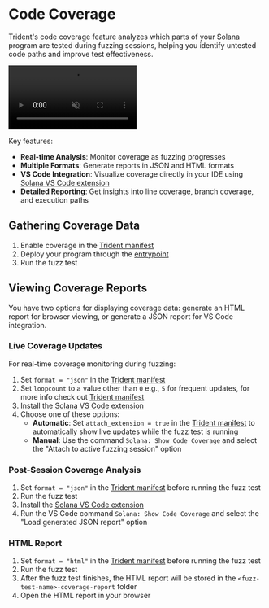 # Code Coverage

Trident's code coverage feature analyzes which parts of your Solana program are tested during fuzzing sessions, helping you identify untested code paths and improve test effectiveness.

<video id="dashboard-video" width="50%" controls autoplay muted loop>
  <source src="../../images/codecoverage.mp4" type="video/mp4">
  Your browser does not support the video tag.
</video>

Key features:

- **Real-time Analysis**: Monitor coverage as fuzzing progresses
- **Multiple Formats**: Generate reports in JSON and HTML formats
- **VS Code Integration**: Visualize coverage directly in your IDE using [Solana VS Code extension](https://marketplace.visualstudio.com/items?itemName=AckeeBlockchain.solana)
- **Detailed Reporting**: Get insights into line coverage, branch coverage, and execution paths

## Gathering Coverage Data

1. Enable coverage in the [Trident manifest](../../trident-manifest/index.md#fuzzing-coverage)
2. Deploy your program through the [entrypoint](../../trident-manifest/index.md#entrypoint-deployment)
3. Run the fuzz test

## Viewing Coverage Reports

You have two options for displaying coverage data: generate an HTML report for browser viewing, or generate a JSON report for VS Code integration.

### Live Coverage Updates

For real-time coverage monitoring during fuzzing:

1. Set `format = "json"` in the [Trident manifest](../../trident-manifest/index.md#fuzzing-coverage)
2. Set `loopcount` to a value other than `0` e.g., `5` for frequent updates, for more info check out [Trident manifest](../../trident-manifest/index.md#entrypoint-deployment)
3. Install the [Solana VS Code extension](https://marketplace.visualstudio.com/items?itemName=AckeeBlockchain.solana)
4. Choose one of these options:
    - **Automatic**: Set `attach_extension = true` in the [Trident manifest](../../trident-manifest/index.md#fuzzing-coverage) to automatically show live updates while the fuzz test is running
    - **Manual**: Use the command `Solana: Show Code Coverage` and select the "Attach to active fuzzing session" option

### Post-Session Coverage Analysis

1. Set `format = "json"` in the [Trident manifest](../../trident-manifest/index.md#fuzzing-coverage) before running the fuzz test
2. Run the fuzz test
3. Install the [Solana VS Code extension](https://marketplace.visualstudio.com/items?itemName=AckeeBlockchain.solana)
4. Run the VS Code command `Solana: Show Code Coverage` and select the "Load generated JSON report" option

### HTML Report

1. Set `format = "html"` in the [Trident manifest](../../trident-manifest/index.md#fuzzing-coverage) before running the fuzz test
2. Run the fuzz test
3. After the fuzz test finishes, the HTML report will be stored in the `<fuzz-test-name>-coverage-report` folder
4. Open the HTML report in your browser
